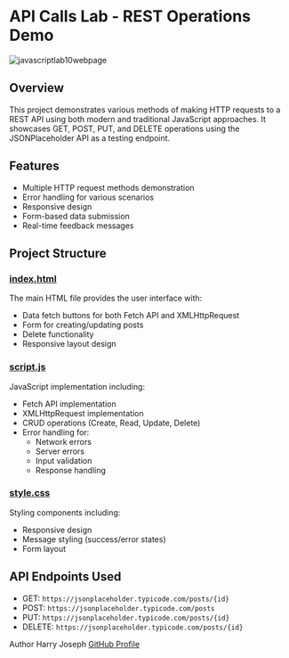 # API Calls Lab - REST Operations Demo

![javascriptlab10webpage](https://hjoseph777.github.io/javascriptLab10/)

## Overview
This project demonstrates various methods of making HTTP requests to a REST API using both modern and traditional JavaScript approaches. It showcases GET, POST, PUT, and DELETE operations using the JSONPlaceholder API as a testing endpoint.

## Features
- Multiple HTTP request methods demonstration
- Error handling for various scenarios
- Responsive design
- Form-based data submission
- Real-time feedback messages

## Project Structure

### [index.html](./index.html)
The main HTML file provides the user interface with:
- Data fetch buttons for both Fetch API and XMLHttpRequest
- Form for creating/updating posts
- Delete functionality
- Responsive layout design

### [script.js](./script.js)
JavaScript implementation including:
- Fetch API implementation
- XMLHttpRequest implementation
- CRUD operations (Create, Read, Update, Delete)
- Error handling for:
  - Network errors
  - Server errors
  - Input validation
  - Response handling

### [style.css](./style.css)
Styling components including:
- Responsive design
- Message styling (success/error states)
- Form layout



## API Endpoints Used
- GET: `https://jsonplaceholder.typicode.com/posts/{id}`
- POST: `https://jsonplaceholder.typicode.com/posts`
- PUT: `https://jsonplaceholder.typicode.com/posts/{id}`
- DELETE: `https://jsonplaceholder.typicode.com/posts/{id}`

Author
Harry Joseph
[GitHub Profile](https://github.com/hjoseph777)

